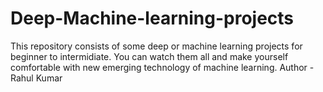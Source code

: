 # Deep-Machine-learning-projects
This repository consists of some deep or machine learning projects for beginner to intermidiate.
You can watch them all and make yourself comfortable with new emerging technology of machine learning.
Author - Rahul Kumar
